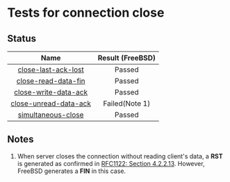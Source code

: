 # Tests for connection close

## Status
|                      Name                        | Result (FreeBSD)|
|:------------------------------------------------:|:---------------:|
[close-last-ack-lost](close-last-ack-lost.pkt)     | Passed
[close-read-data-fin](close-read-data-fin.pkt)     | Passed
[close-write-data-ack](close-write-data-ack.pkt)   | Passed
[close-unread-data-ack](close-unread-data-ack.pkt) | Failed(Note 1)
[simultaneous-close](simultaneous-close.pkt)       | Passed

## Notes
1. When server closes the connection without reading client's data, a **RST** is generated as confirmed in [RFC1122: Section 4.2.2.13](https://tools.ietf.org/html/rfc1122#page-87). However, FreeBSD generates a **FIN** in this case.

